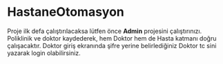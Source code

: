 # HastaneOtomasyon
Proje ilk defa çalıştırılacaksa lütfen önce <b>Admin</b> projesini çalıştırınızı. Poliklinik ve doktor kaydederek, hem Doktor hem de Hasta katmanı doğru çalışacaktır.
Doktor giriş ekranında şifre yerine belirlediğiniz Doktor tc sini yazarak login olabilirsiniz.
